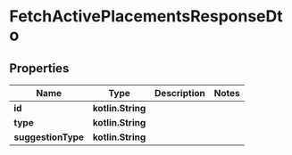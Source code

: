 
# FetchActivePlacementsResponseDto

## Properties
Name | Type | Description | Notes
------------ | ------------- | ------------- | -------------
**id** | **kotlin.String** |  | 
**type** | **kotlin.String** |  | 
**suggestionType** | **kotlin.String** |  | 




